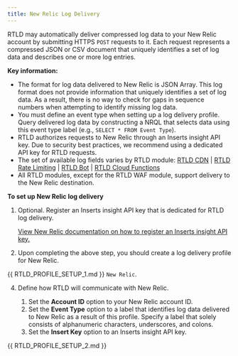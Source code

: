 ```yaml
---
title: New Relic Log Delivery
---
```


RTLD may automatically deliver compressed log data to your New Relic account by submitting HTTPS `POST` requests to it. Each request represents a compressed JSON or CSV document that uniquely identifies a set of log data and describes one or more log entries.

**Key information:**

-   The format for log data delivered to New Relic is JSON Array. This log format does not provide information that uniquely identifies a set of log data. As a result, there is no way to check for gaps in sequence numbers when attempting to identify missing log data.
-   You must define an event type when setting up a log delivery profile. Query delivered log data by constructing a NRQL that selects data using this event type label (e.g., `SELECT * FROM Event Type`).
-   RTLD authorizes requests to New Relic through an Inserts insight API key. Due to security best practices, we recommend using a dedicated API key for RTLD requests.
-   The set of available log fields varies by RTLD module: [RTLD CDN](/applications/logs/rtld/log_fields_rtld_cdn) | [RTLD Rate Limiting](/applications/logs/rtld/log_fields_rtld_rate_limiting) | [RTLD Bot](/applications/logs/rtld/log_fields_rtld_bot_manager) | [RTLD Cloud Functions](/applications/logs/rtld/log_fields_rtld_cloud_functions)
-   All RTLD modules, except for the RTLD WAF module, support delivery to the New Relic destination.

**To set up New Relic log delivery**

1.  Optional. Register an Inserts insight API key that is dedicated for RTLD log delivery.

    [View New Relic documentation on how to register an Inserts insight API key.](https://docs.newrelic.com/docs/telemetry-data-platform/ingest-manage-data/ingest-apis/introduction-event-api/)

2.  Upon completing the above step, you should create a log delivery profile for New Relic.

{{ RTLD_PROFILE_SETUP_1.md }} `New Relic`.

4.  Define how RTLD will communicate with New Relic.

    1.  Set the **Account ID** option to your New Relic account ID.
    2.  Set the **Event Type** option to a label that identifies log data delivered to New Relic as a result of this profile. Specify a label that solely consists of alphanumeric characters, underscores, and colons.
    3.  Set the **Insert Key** option to an Inserts insight API key.

{{ RTLD_PROFILE_SETUP_2.md }}
